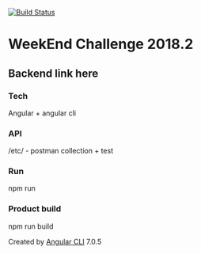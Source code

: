 [![Build Status](https://travis-ci.com/WeslyG/WeekEndChallenge-front.svg?branch=master)](https://travis-ci.com/WeslyG/WeekEndChallenge-front)

# WeekEnd Challenge 2018.2

## Backend link here 

### Tech

Angular + angular cli

### API 

/etc/ - postman collection + test

### Run

npm run

### Product build

npm run build

Created by [Angular CLI](https://github.com/angular/angular-cli) 7.0.5



